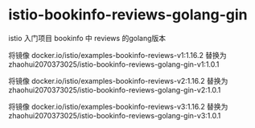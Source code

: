 # istio-bookinfo-reviews-golang-gin
istio 入门项目 bookinfo 中 reviews 的golang版本

将镜像
docker.io/istio/examples-bookinfo-reviews-v1:1.16.2
替换为
zhaohui2070373025/istio-bookinfo-reviews-golang-gin-v1:1.0.1

将镜像
docker.io/istio/examples-bookinfo-reviews-v2:1.16.2
替换为
zhaohui2070373025/istio-bookinfo-reviews-golang-gin-v2:1.0.1

将镜像
docker.io/istio/examples-bookinfo-reviews-v3:1.16.2
替换为
zhaohui2070373025/istio-bookinfo-reviews-golang-gin-v3:1.0.1
